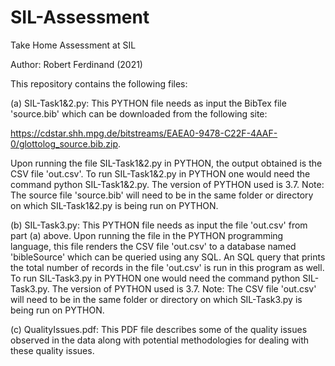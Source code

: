 # SIL-Assessment
Take Home Assessment at SIL

Author: Robert Ferdinand (2021)

This repository contains the following files:

(a) SIL-Task1&2.py: This PYTHON file needs as input the BibTex file 'source.bib' which can be downloaded from the following site:

https://cdstar.shh.mpg.de/bitstreams/EAEA0-9478-C22F-4AAF-0/glottolog_source.bib.zip.

Upon running the file SIL-Task1&2.py in PYTHON, the output obtained is the CSV file 'out.csv'. To run SIL-Task1&2.py in PYTHON one would need the command python SIL-Task1&2.py. The version of PYTHON used is 3.7. Note: The source file 'source.bib' will need to be in the same folder or directory on which SIL-Task1&2.py is being run on PYTHON.


(b) SIL-Task3.py: This PYTHON file needs as input the file 'out.csv' from part (a) above. Upon running the file in the PYTHON programming language, this file renders the CSV file 'out.csv' to a database named 'bibleSource' which can be queried using any SQL. An SQL query that prints the total number of records in the file 'out.csv' is run in this program as well. To run SIL-Task3.py in PYTHON one would need the command python SIL-Task3.py. The version of PYTHON used is 3.7. Note: The CSV file 'out.csv' will need to be in the same folder or directory on which SIL-Task3.py is being run on PYTHON.



(c) QualityIssues.pdf: This PDF file describes some of the quality issues observed in the data along with potential methodologies for dealing with these quality issues. 
